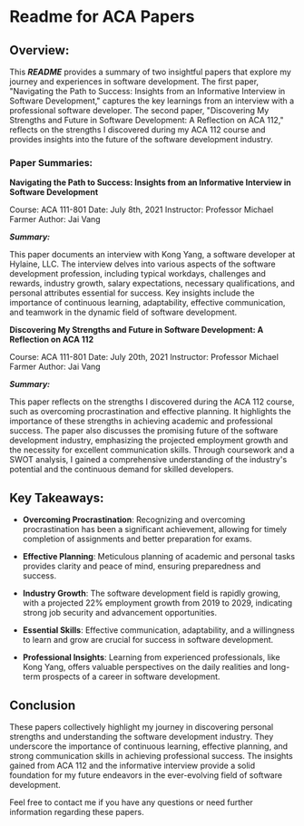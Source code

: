 # Readme for ACA Papers

## Overview:

This **_README_** provides a summary of two insightful papers that explore my journey and experiences in software development. The first paper, "Navigating the Path to Success: Insights from an Informative Interview in Software Development," captures the key learnings from an interview with a professional software developer. The second paper, "Discovering My Strengths and Future in Software Development: A Reflection on ACA 112," reflects on the strengths I discovered during my ACA 112 course and provides insights into the future of the software development industry.

### Paper Summaries:

**Navigating the Path to Success: Insights from an Informative Interview in Software Development**

Course: ACA 111-801
Date: July 8th, 2021
Instructor: Professor Michael Farmer
Author: Jai Vang

**_Summary:_**

This paper documents an interview with Kong Yang, a software developer at Hylaine, LLC. The interview delves into various aspects of the software development profession, including typical workdays, challenges and rewards, industry growth, salary expectations, necessary qualifications, and personal attributes essential for success. Key insights include the importance of continuous learning, adaptability, effective communication, and teamwork in the dynamic field of software development.

**Discovering My Strengths and Future in Software Development: A Reflection on ACA 112**

Course: ACA 111-801
Date: July 20th, 2021
Instructor: Professor Michael Farmer
Author: Jai Vang

**_Summary:_**

This paper reflects on the strengths I discovered during the ACA 112 course, such as overcoming procrastination and effective planning. It highlights the importance of these strengths in achieving academic and professional success. The paper also discusses the promising future of the software development industry, emphasizing the projected employment growth and the necessity for excellent communication skills. Through coursework and a SWOT analysis, I gained a comprehensive understanding of the industry's potential and the continuous demand for skilled developers.

## Key Takeaways:

- **Overcoming Procrastination**: Recognizing and overcoming procrastination has been a significant achievement, allowing for timely completion of assignments and better preparation for exams.

- **Effective Planning**: Meticulous planning of academic and personal tasks provides clarity and peace of mind, ensuring preparedness and success.

- **Industry Growth**: The software development field is rapidly growing, with a projected 22% employment growth from 2019 to 2029, indicating strong job security and advancement opportunities.

- **Essential Skills**: Effective communication, adaptability, and a willingness to learn and grow are crucial for success in software development.

- **Professional Insights**: Learning from experienced professionals, like Kong Yang, offers valuable perspectives on the daily realities and long-term prospects of a career in software development.

## Conclusion

These papers collectively highlight my journey in discovering personal strengths and understanding the software development industry. They underscore the importance of continuous learning, effective planning, and strong communication skills in achieving professional success. The insights gained from ACA 112 and the informative interview provide a solid foundation for my future endeavors in the ever-evolving field of software development.

Feel free to contact me if you have any questions or need further information regarding these papers.
